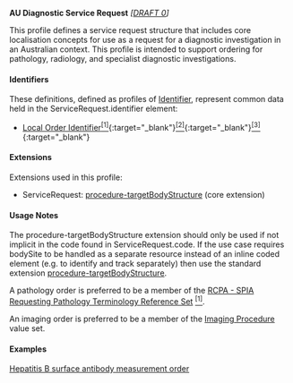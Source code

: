 **AU Diagnostic Service Request** *[[DRAFT 0](guidance.html)]*

This profile defines a service request structure that includes core localisation concepts for use as a request for a diagnostic investigation in an Australian context. This profile is intended to support ordering for pathology, radiology, and specialist diagnostic investigations.

#### Identifiers

These definitions, defined as profiles of [Identifier](http://hl7.org/fhir/R4/datatypes.html#Identifier), represent common data held in the ServiceRequest.identifier element:
* [Local Order Identifier](StructureDefinition-au-localorderidentifier.html)[<sup>[1]</sup>](http://ns.electronichealth.net.au/id/hpio-scoped/order/1.0/index.html){:target="_blank"}[<sup>[2]</sup>](https://confluence.hl7australia.com/display/OOADRM20181/5+Observation+Ordering#id-5ObservationOrdering-5.4.1.2ORC-2Placerordernumber(EI)00216){:target="_blank"}[<sup>[3]</sup>](https://confluence.hl7australia.com/display/OOADRM20181/5+Observation+Ordering#id-5ObservationOrdering-5.4.1.3ORC-3Fillerordernumber(EI)00217){:target="_blank"}

#### Extensions

Extensions used in this profile:
* ServiceRequest: [procedure-targetBodyStructure](http://hl7.org/fhir/R4/extension-procedure-targetbodystructure.html) (core extension) 


#### Usage Notes
The procedure-targetBodyStructure extension should only be used if not implicit in the code found in ServiceRequest.code. If the use case requires bodySite to be handled as a separate resource instead of an inline coded element (e.g. to identify and track separately) then use the standard extension [procedure-targetBodyStructure](http://hl7.org/fhir/R4/extension-procedure-targetbodystructure.html). 

A pathology order is preferred to be a member of the [RCPA - SPIA Requesting Pathology Terminology Reference Set](https://www.rcpa.edu.au/fhir/ValueSet/spia-requesting-refset-3) [<sup>[1]</sup>](https://www.healthterminologies.gov.au/integration/R4/fhir/ValueSet/spia-requesting-refset-3). 

An imaging order is preferred to be a member of the [Imaging Procedure](https://healthterminologies.gov.au/fhir/ValueSet/imaging-procedure-1) value set.


#### Examples

[Hepatitis B surface antibody measurement order](ServiceRequest-hepatitis-b-antibody.html)
